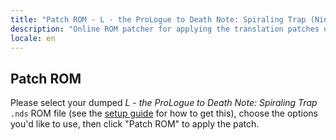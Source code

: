 ```yaml
---
title: "Patch ROM - L - the ProLogue to Death Note: Spiraling Trap (Nintendo DS) (Rasen Trap)"
description: "Online ROM patcher for applying the translation patches of L - the ProLogue to Death Note: Spiraling Trap (Rasen Trap)"
locale: en
---
```


## Patch ROM

Please select your dumped _L - the ProLogue to Death Note: Spiraling Trap_ `.nds` ROM file (see the [setup guide](/prologue/guide/nds) for how to get this), choose the options you'd like to use, then click "Patch ROM" to apply the patch.
